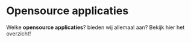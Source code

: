 # Opensource applicaties
<div class="vl-typography">
    <p class="vl-introduction"> 
    Welke <strong>opensource applicaties</strong>? bieden wij allemaal aan? Bekijk hier het overzicht!
    </p>
</div>